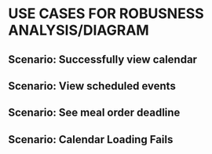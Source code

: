 # USE CASES FOR ROBUSNESS ANALYSIS/DIAGRAM

## Scenario: Successfully view calendar

## Scenario: View scheduled events

## Scenario: See meal order deadline

## Scenario: Calendar Loading Fails


